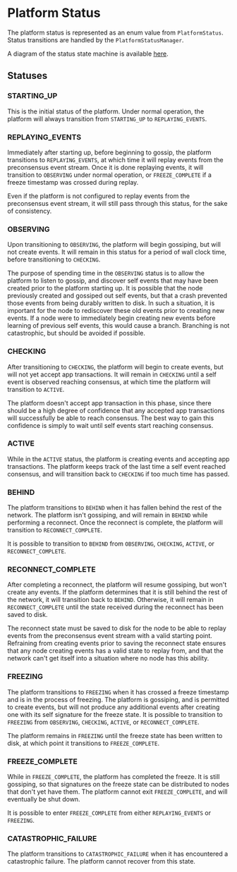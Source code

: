 # Platform Status

The platform status is represented as an enum value from `PlatformStatus`. Status transitions are handled by
the `PlatformStatusManager`.

A diagram of the status state machine is available [here](./platform-status-transitions.svg).

## Statuses

### STARTING_UP

This is the initial status of the platform. Under normal operation, the platform will always transition from
`STARTING_UP` to `REPLAYING_EVENTS`.

### REPLAYING_EVENTS

Immediately after starting up, before beginning to gossip, the platform transitions to `REPLAYING_EVENTS`, at which time
it will replay events from the preconsensus event stream. Once it is done replaying events, it will transition to
`OBSERVING` under normal operation, or `FREEZE_COMPLETE` if a freeze timestamp was crossed during replay.

Even if the platform is not configured to replay events from the preconsensus event stream, it will still
pass through this status, for the sake of consistency.

### OBSERVING

Upon transitioning to `OBSERVING`, the platform will begin gossiping, but will not create events. It will remain in this
status for a period of wall clock time, before transitioning to `CHECKING`.

The purpose of spending time in the `OBSERVING` status is to allow the platform to listen to gossip, and discover
self events that may have been created prior to the platform starting up. It is possible that the node previously
created and gossiped out self events, but that a crash prevented those events from being durably written to disk.
In such a situation, it is important for the node to rediscover these old events prior to creating new events. If
a node were to immediately begin creating new events before learning of previous self events, this would cause a
branch. Branching is not catastrophic, but should be avoided if possible.

### CHECKING

After transitioning to `CHECKING`, the platform will begin to create events, but will not yet accept app transactions.
It will remain in `CHECKING` until a self event is observed reaching consensus, at which time the platform will
transition to `ACTIVE`.

The platform doesn't accept app transaction in this phase, since there should be a high degree of confidence that any
accepted app transactions will successfully be able to reach consensus. The best way to gain this confidence is simply
to wait until self events start reaching consensus.

### ACTIVE

While in the `ACTIVE` status, the platform is creating events and accepting app transactions. The platform keeps track
of the last time a self event reached consensus, and will transition back to `CHECKING` if too much time has passed.

### BEHIND

The platform transitions to `BEHIND` when it has fallen behind the rest of the network. The platform isn't gossiping,
and will remain in `BEHIND` while performing a reconnect. Once the reconnect is complete, the platform will transition
to `RECONNECT_COMPLETE`.

It is possible to transition to `BEHIND` from `OBSERVING`, `CHECKING`, `ACTIVE`, or `RECONNECT_COMPLETE`.

### RECONNECT_COMPLETE

After completing a reconnect, the platform will resume gossiping, but won't create any events. If the platform
determines that it is still behind the rest of the network, it will transition back to `BEHIND`. Otherwise, it will
remain in `RECONNECT_COMPLETE` until the state received during the reconnect has been saved to disk.

The reconnect state must be saved to disk for the node to be able to replay events from the preconsensus event stream 
with a valid starting point. Refraining from creating events prior to saving the reconnect state ensures that any node
creating events has a valid state to replay from, and that the network can't get itself into a situation where no node
has this ability.

### FREEZING

The platform transitions to `FREEZING` when it has crossed a freeze timestamp and is in the process of freezing. The
platform is gossiping, and is permitted to create events, but will not produce any additional events after creating
one with its self signature for the freeze state. It is possible to transition to `FREEZING` from `OBSERVING`,
`CHECKING`, `ACTIVE`, or `RECONNECT_COMPLETE`.

The platform remains in `FREEZING` until the freeze state has been written to disk, at which point it transitions to
`FREEZE_COMPLETE`.

### FREEZE_COMPLETE

While in `FREEZE_COMPLETE`, the platform has completed the freeze. It is still gossiping, so that signatures on the
freeze state can be distributed to nodes that don't yet have them. The platform cannot exit `FREEZE_COMPLETE`, and will
eventually be shut down.

It is possible to enter `FREEZE_COMPLETE` from either `REPLAYING_EVENTS` or `FREEZING`.

### CATASTROPHIC_FAILURE

The platform transitions to `CATASTROPHIC_FAILURE` when it has encountered a catastrophic failure. The platform
cannot recover from this state.
